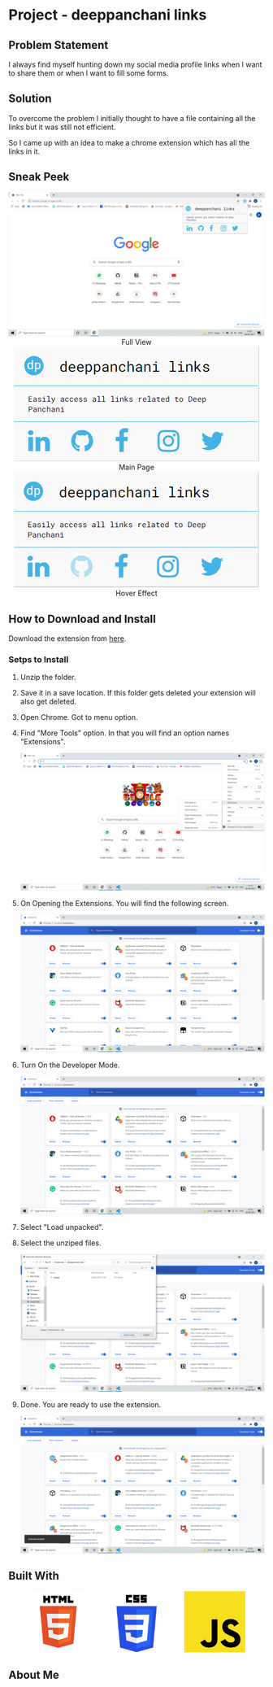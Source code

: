 # Project - deeppanchani links
## Problem Statement
I always find myself hunting down my social media profile links when I want to share them or when I want to fill some forms.
## Solution
To overcome the problem I initially thought to have a file containing all the links but it was still not efficient.

So I came up with an idea to make a chrome extension which has all the links in it.
## Sneak Peek

<p align="center">
    <img src="extra/full.png"><br>
    Full View<br>
    <img src="extra/home_page.png"><br>
    Main Page<br>
    <img src="extra/hover_effect.png"><br>
    Hover Effect<br>
</p>

## How to Download and Install

Download the extension from <a href="https://github.com/deeppanchani/deeppanchani_extension/blob/main/deeppanchani%20links.zip" target="_blank">here</a>.

### Setps to Install

1. Unzip the folder.
2. Save it in a save location. If this folder gets deleted your extension will also get deleted.
3. Open Chrome. Got to menu option.
4. Find "More Tools" option. In that you will find an option names "Extensions".

    <img src="extra/1.png">

5. On Opening the Extensions. You will find the following screen.
    
    <img src="extra/2.png">

6. Turn On the Developer Mode.
    
    <img src="extra/3.png">

7. Select "Load unpacked".
8. Select the unziped files.
    
    <img src="extra/4.png">
9. Done. You are ready to use the extension.
    
    <img src="extra/5.png">


## Built With

<p align="center">
    <img src="extra/html.png" width="120px">
    <img src="extra/css.png" width="180px">
    <img src="extra/js.png" width="120px">
</p>

## About Me
